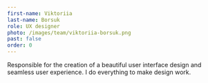 ```yaml
---
first-name: Viktoriia
last-name: Borsuk
role: UX designer
photo: /images/team/viktoriia-borsuk.png
past: false
order: 0
---
```

Responsible for the creation of a beautiful user interface design and seamless user experience. I do everything to make design work.
